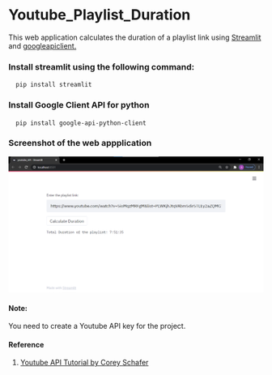 # Youtube_Playlist_Duration
This web application calculates the duration of a playlist link using [Streamlit](https://www.streamlit.io/) and [googleapiclient.](https://github.com/googleapis/google-api-python-client)

### Install streamlit using the following command:
```
  pip install streamlit
```

### Install Google Client API for python
```
  pip install google-api-python-client
```

### Screenshot of the web appplication
![Youtube playlist duration calculator](
https://github.com/Anushka118/Youtube_Playlist_Duration/blob/main/sample_screenshot.png)

#### Note:
You need to create a Youtube API key for the project.


#### Reference
1. [Youtube API Tutorial by Corey Schafer](https://www.youtube.com/watch?v=th5_9woFJmk&t=0s)

